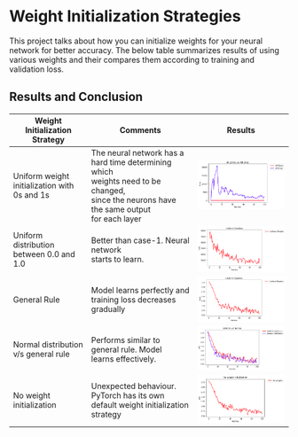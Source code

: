 # Weight Initialization Strategies

This project talks about how you can initialize weights for your neural network for better accuracy. The below table summarizes results of using various weights and their compares them according to training and validation loss.

## Results and Conclusion
| Weight Initialization Strategy               | Comments                                                                                                                                    | Results                                               |
|----------------------------------------------|---------------------------------------------------------------------------------------------------------------------------------------------|-------------------------------------------------------|
| Uniform weight initialization with 0s and 1s | The neural network has a hard time determining which<br> weights need to be changed, <br> since the neurons have the same output<br> for each layer | <img src="./images/zeros_vs_ones.png"></img>          |
| Uniform distribution between 0.0 and 1.0     | Better than case-1. Neural network<br> starts to learn.                                                                                          | <img src="./images/uniform_weights.png"></img>        |
| General Rule                                 | Model learns perfectly and training loss decreases gradually                                                                                | <img src="./images/general_rule.png"></img>           |
| Normal distribution v/s general rule         | Performs similar to general rule. Model<br> learns effectively.                                                                                 | <img src="./images/normal_vs_general.png"></img>      |
| No weight initialization                     | Unexpected behaviour. PyTorch has its own default weight initialization strategy                                                            | <img src="./images/default_initialization.png"></img> |

